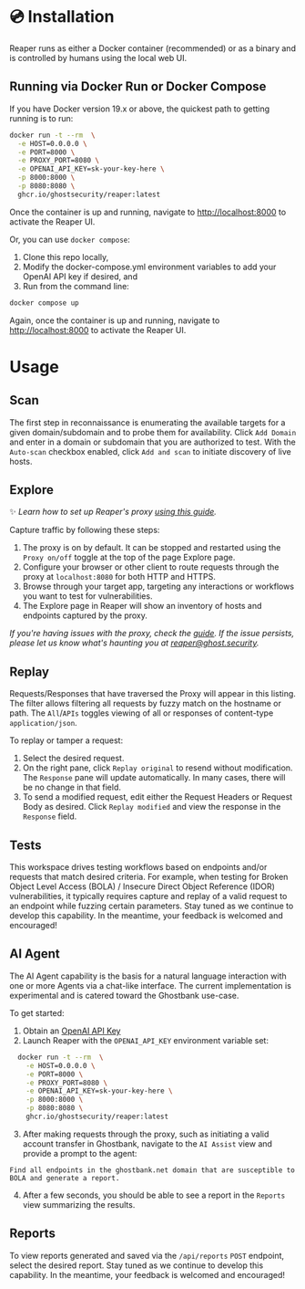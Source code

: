 # 💿 Installation

Reaper runs as either a Docker container (recommended) or as a binary and is controlled by humans using the local web UI.

## Running via Docker Run or Docker Compose

If you have Docker version 19.x or above, the quickest path to getting running is to run:

```sh
docker run -t --rm  \
  -e HOST=0.0.0.0 \
  -e PORT=8000 \
  -e PROXY_PORT=8080 \
  -e OPENAI_API_KEY=sk-your-key-here \
  -p 8000:8000 \
  -p 8080:8080 \
  ghcr.io/ghostsecurity/reaper:latest
```

Once the container is up and running, navigate to [http://localhost:8000](http://localhost:8000) to activate the Reaper UI.

Or, you can use `docker compose`:

 1. Clone this repo locally,
 2. Modify the docker-compose.yml environment variables to add your OpenAI API key if desired, and
 3. Run from the command line:

```sh
docker compose up
```

Again, once the container is up and running, navigate to [http://localhost:8000](http://localhost:8000) to activate the Reaper UI.

# Usage

## Scan

The first step in reconnaissance is enumerating the available targets for a given domain/subdomain and to probe them for availability. Click `Add Domain` and enter in a domain or subdomain that you are authorized to test. With the `Auto-scan` checkbox enabled, click `Add and scan` to initiate discovery of live hosts.

## Explore

✨ *Learn how to set up Reaper's proxy [using this guide](proxy_certs.md).*

Capture traffic by following these steps:
1. The proxy is on by default. It can be stopped and restarted using the `Proxy on/off` toggle at the top of the page Explore page.
2. Configure your browser or other client to route requests through the proxy at `localhost:8080` for both HTTP and HTTPS.
3. Browse through your target app, targeting any interactions or workflows you want to test for vulnerabilities.
4. The Explore page in Reaper will show an inventory of hosts and endpoints captured by the proxy.

*If you're having issues with the proxy, check the [guide](proxy_certs.md). If the issue persists, please let us know what's haunting you at reaper@ghost.security.*

## Replay

Requests/Responses that have traversed the Proxy will appear in this listing.  The filter allows filtering all requests by fuzzy match on the hostname or path.  The `All`/`APIs` toggles viewing of all or responses of content-type `application/json`.

To replay or tamper a request:

1. Select the desired request.
2. On the right pane, click `Replay original` to resend without modification.  The `Response` pane will update automatically.  In many cases, there will be no change in that field.
3. To send a modified request, edit either the Request Headers or Request Body as desired.  Click `Replay modified` and view the response in the `Response` field.

## Tests

This workspace drives testing workflows based on endpoints and/or requests that match desired criteria. For example, when testing for Broken Object Level Access (BOLA) / Insecure Direct Object Reference (IDOR) vulnerabilities, it typically requires capture and replay of a valid request to an endpoint while fuzzing certain parameters.  Stay tuned as we continue to develop this capability.  In the meantime, your feedback is welcomed and encouraged!

## AI Agent

The AI Agent capability is the basis for a natural language interaction with one or more Agents via a chat-like interface.  The current implementation is experimental and is catered toward the Ghostbank use-case.

To get started:
1. Obtain an [OpenAI API Key](https://platform.openai.com/api-keys)
2. Launch Reaper with the `OPENAI_API_KEY` environment variable set:
  ```sh
    docker run -t --rm  \
      -e HOST=0.0.0.0 \
      -e PORT=8000 \
      -e PROXY_PORT=8080 \
      -e OPENAI_API_KEY=sk-your-key-here \
      -p 8000:8000 \
      -p 8080:8080 \
      ghcr.io/ghostsecurity/reaper:latest
  ```
3. After making requests through the proxy, such as initiating a valid account transfer in Ghostbank, navigate to the `AI Assist` view and provide a prompt to the agent:
  ```
  Find all endpoints in the ghostbank.net domain that are susceptible to BOLA and generate a report.
  ```
4. After a few seconds, you should be able to see a report in the `Reports` view summarizing the results.

## Reports

To view reports generated and saved via the `/api/reports` `POST` endpoint, select the desired report.  Stay tuned as we continue to develop this capability.  In the meantime, your feedback is welcomed and encouraged!
